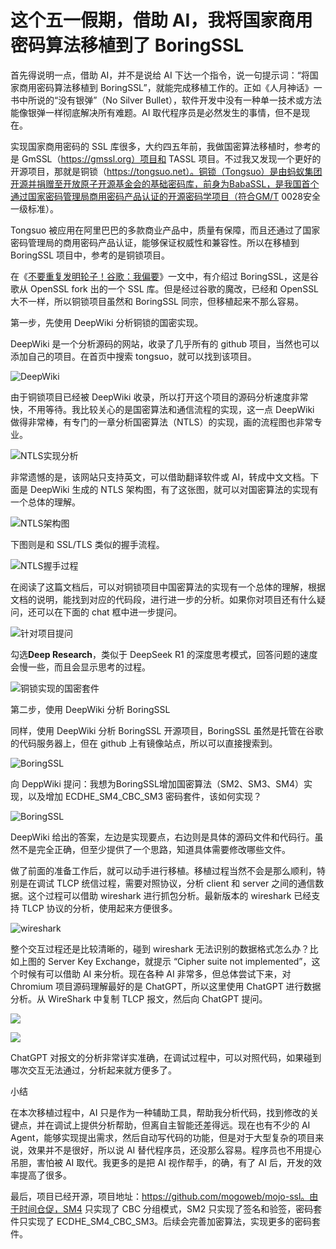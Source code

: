 # 这个五一假期，借助 AI，我将国家商用密码算法移植到了 BoringSSL

首先得说明一点，借助 AI，并不是说给 AI 下达一个指令，说一句提示词：“将国家商用密码算法移植到 BoringSSL”，就能完成移植工作的。正如《人月神话》一书中所说的“没有银弹”（No Silver Bullet），软件开发中没有一种单一技术或方法能像银弹一样彻底解决所有难题​​。AI 取代程序员是必然发生的事情，但不是现在。

实现国家商用密码的 SSL 库很多，大约四五年前，我做国密算法移植时，参考的是 GmSSL（https://gmssl.org）项目和 TASSL 项目。不过我又发现一个更好的开源项目，那就是铜锁（https://tongsuo.net）。铜锁（Tongsuo）是由蚂蚁集团开源并捐赠至开放原子开源基金会的基础密码库，前身为BabaSSL，是我国首个通过国家密码管理局商用密码产品认证的开源密码学项目（符合GM/T 0028安全一级标准）。

Tongsuo 被应用在阿里巴巴的多款商业产品中，质量有保障，而且还通过了国家密码管理局的商用密码产品认证，能够保证权威性和兼容性。所以在移植到 BoringSSL 项目中，参考的是铜锁项目。

在《[不要重复发明轮子！谷歌：我偏要]()》一文中，有介绍过 BoringSSL，这是谷歌从 OpenSSL fork 出的一个 SSL 库。但是经过谷歌的魔改，已经和 OpenSSL 大不一样，所以铜锁项目虽然和 BoringSSL 同宗，但移植起来不那么容易。

第一步，先使用 DeepWiki 分析铜锁的国密实现。

DeepWiki 是一个分析源码的网站，收录了几乎所有的 github 项目，当然也可以添加自己的项目。在首页中搜索 tongsuo，就可以找到该项目。

![DeepWiki](https://raw.githubusercontent.com/mogoweb/mywritings/master/book_wechat/2025/202505/images/poring_ntls_01.png)

由于铜锁项目已经被 DeepWiki 收录，所以打开这个项目的源码分析速度非常快，不用等待。我比较关心的是国密算法和通信流程的实现，这一点 DeepWiki 做得非常棒，有专门的一章分析国密算法（NTLS）的实现，画的流程图也非常专业。

![NTLS实现分析](https://raw.githubusercontent.com/mogoweb/mywritings/master/book_wechat/2025/202505/images/poring_ntls_02.png)

非常遗憾的是，该网站只支持英文，可以借助翻译软件或 AI，转成中文文档。下面是 DeepWiki 生成的 NTLS 架构图，有了这张图，就可以对国密算法的实现有一个总体的理解。

![NTLS架构图](https://raw.githubusercontent.com/mogoweb/mywritings/master/book_wechat/2025/202505/images/poring_ntls_03.png)

下图则是和 SSL/TLS 类似的握手流程。

![NTLS握手过程](https://raw.githubusercontent.com/mogoweb/mywritings/master/book_wechat/2025/202505/images/poring_ntls_04.png)

在阅读了这篇文档后，可以对铜锁项目中国密算法的实现有一个总体的理解，根据文档的说明，能找到对应的代码段，进行进一步的分析。如果你对项目还有什么疑问，还可以在下面的 chat 框中进一步提问。

![针对项目提问](https://raw.githubusercontent.com/mogoweb/mywritings/master/book_wechat/2025/202505/images/poring_ntls_05.png)

勾选**Deep Research**，类似于 DeepSeek R1 的深度思考模式，回答问题的速度会慢一些，而且会显示思考的过程。

![铜锁实现的国密套件](https://raw.githubusercontent.com/mogoweb/mywritings/master/book_wechat/2025/202505/images/poring_ntls_06.png)

第二步，使用 DeepWiki 分析 BoringSSL

同样，使用 DeepWiki 分析 BoringSSL 开源项目，BoringSSL 虽然是托管在谷歌的代码服务器上，但在 github 上有镜像站点，所以可以直接搜索到。

![BoringSSL](https://raw.githubusercontent.com/mogoweb/mywritings/master/book_wechat/2025/202505/images/poring_ntls_07.png)

向 DeppWiki 提问：我想为BoringSSL增加国密算法（SM2、SM3、SM4）实现，以及增加 ECDHE_SM4_CBC_SM3 密码套件，该如何实现？

![BoringSSL](https://raw.githubusercontent.com/mogoweb/mywritings/master/book_wechat/2025/202505/images/poring_ntls_08.png)

DeepWiki 给出的答案，左边是实现要点，右边则是具体的源码文件和代码行。虽然不是完全正确，但至少提供了一个思路，知道具体需要修改哪些文件。

做了前面的准备工作后，就可以动手进行移植。移植过程当然不会是那么顺利，特别是在调试 TLCP 统信过程，需要对照协议，分析 client 和 server 之间的通信数据。这个过程可以借助 wireshark 进行抓包分析。最新版本的 wireshark 已经支持 TLCP 协议的分析，使用起来方便很多。

![wireshark](https://raw.githubusercontent.com/mogoweb/mywritings/master/book_wechat/2025/202505/images/poring_ntls_09.png)

整个交互过程还是比较清晰的，碰到 wireshark 无法识别的数据格式怎么办？比如上图的 Server Key Exchange，就提示 “Cipher suite not implemented”，这个时候有可以借助 AI 来分析。现在各种 AI 非常多，但总体尝试下来，对 Chromium 项目源码理解最好的是 ChatGPT，所以这里使用 ChatGPT 进行数据分析。从 WireShark 中复制 TLCP 报文，然后向 ChatGPT 提问。

![](https://raw.githubusercontent.com/mogoweb/mywritings/master/book_wechat/2025/202505/images/poring_ntls_10.png)

![](https://raw.githubusercontent.com/mogoweb/mywritings/master/book_wechat/2025/202505/images/poring_ntls_11.png)

ChatGPT 对报文的分析非常详实准确，在调试过程中，可以对照代码，如果碰到哪次交互无法通过，分析起来就方便多了。

小结

在本次移植过程中，AI 只是作为一种辅助工具，帮助我分析代码，找到修改的关键点，并在调试上提供分析帮助，但离自主智能还差得远。现在也有不少的 AI Agent，能够实现提出需求，然后自动写代码的功能，但是对于大型复杂的项目来说，效果并不是很好，所以说 AI 替代程序员，还没那么容易。程序员也不用提心吊胆，害怕被 AI 取代。我更多的是把 AI 视作帮手，的确，有了 AI 后，开发的效率提高了很多。

最后，项目已经开源，项目地址：https://github.com/mogoweb/mojo-ssl。由于时间仓促，SM4 只实现了 CBC 分组模式，SM2 只实现了签名和验签，密码套件只实现了 ECDHE_SM4_CBC_SM3。后续会完善加密算法，实现更多的密码套件。

